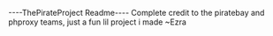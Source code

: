 ----ThePirateProject Readme----
Complete credit to the piratebay and phproxy teams, just a fun lil project i made 
~Ezra